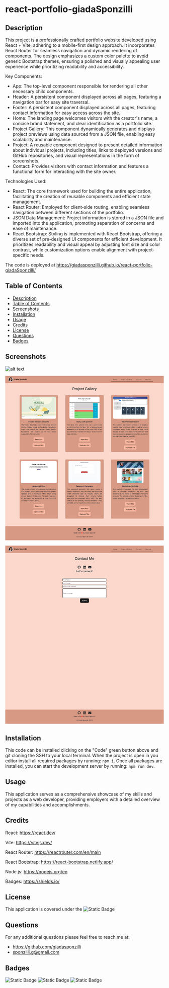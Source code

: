 # react-portfolio-giadaSponzilli

## Description <a id="description"></a>
This project is a professionally crafted portfolio website developed using React + Vite, adhering to a mobile-first design approach. It incorporates React Router for seamless navigation and dynamic rendering of components. The design emphasizes a custom color palette to avoid generic Bootstrap themes, ensuring a polished and visually appealing user experience while prioritizing readability and accessibility.

Key Components:
  * App: The top-level component responsible for rendering all other necessary child components.
  * Header: A persistent component displayed across all pages, featuring a navigation bar for easy site traversal.
  * Footer: A persistent component displayed across all pages, featuring contact information for easy access across the site.
  * Home: The landing page welcomes visitors with the creator's name, a concise brand statement, and clear identification as a portfolio site.
  * Project Gallery: This component dynamically generates and displays project previews using data sourced from a JSON file, enabling easy scalability and maintenance.
  * Project: A reusable component designed to present detailed information about individual projects, including titles, links to deployed versions and GitHub repositories, and visual representations in the form of screenshots.
  * Contact: Provides visitors with contact information and features a functional form for interacting with the site owner.

Technologies Used:
  * React: The core framework used for building the entire application, facilitating the creation of reusable components and efficient state management.
  * React Router: Employed for client-side routing, enabling seamless navigation between different sections of the portfolio.
  * JSON Data Management: Project information is stored in a JSON file and imported into the application, promoting separation of concerns and ease of maintenance.
  * React Bootstrap: Styling is implemented with React Bootstrap, offering a diverse set of pre-designed UI components for efficient development. It prioritizes readability and visual appeal by adjusting font size and color contrast, while customization options enable alignment with project-specific needs.

The code is deployed at https://giadasponzilli.github.io/react-portfolio-giadaSponzilli/ 

## Table of Contents <a id="tableOfContent"></a>
  * [Description](#description)
  * [Table of Contents](#tableOfContent)
  * [Screenshots](#screenshots)
  * [Installation](#installation)
  * [Usage](#usage)
  * [Credits](#credits)
  * [License](#license)
  * [Questions](#questions)
  * [Badges](#badges)

## Screenshots <a id="screenshots"></a>

![alt text](src/assets/images/screencapture-giadasponzilli-github-io-react-portfolio-giadaSponzilli-2024-02-29-12_00_05.png)

![alt text](src/assets/images/screencapture-giadasponzilli-github-io-react-portfolio-giadaSponzilli-projectsgallery-2024-02-29-12_00_46.png)

![alt text](src/assets/images/screencapture-giadasponzilli-github-io-react-portfolio-giadaSponzilli-contact-2024-02-29-12_01_00.png)

## Installation <a id="installation"></a>
This code can be installed clicking on the "Code" green button above and git cloning the SSH to your local terminal.
When the project is open in you editor install all required packages by running:
`npm i`.
Once all packages are installed, you can start the development server by running: `npm run dev`.

## Usage <a id="usage"></a>
This application serves as a comprehensive showcase of my skills and projects as a web developer, providing employers with a detailed overview of my capabilities and accomplishments.

## Credits <a id="credits"></a>
React: https://react.dev/

Vite: https://vitejs.dev/ 

React Router: https://reactrouter.com/en/main

React Bootstrap: https://react-bootstrap.netlify.app/ 

Node.js: https://nodejs.org/en

Badges: https://shields.io/

## License <a id="license"></a>
This application is covered under the
![Static Badge](https://img.shields.io/badge/License-grey?label=MIT&labelColor=red)

## Questions <a id="questions"></a>
For any additional questions please feel free to reach me at:
* https://github.com/giadasponzilli
* sponzilli.g@gmail.com

## Badges <a id="badges"></a>

![Static Badge](https://img.shields.io/badge/25%25-blue?label=HTML&labelColor=green)
![Static Badge](https://img.shields.io/badge/8%25-blue?label=CSS&labelColor=yellow)
![Static Badge](https://img.shields.io/badge/67%25-blue?label=JavaScript&labelColor=red)




